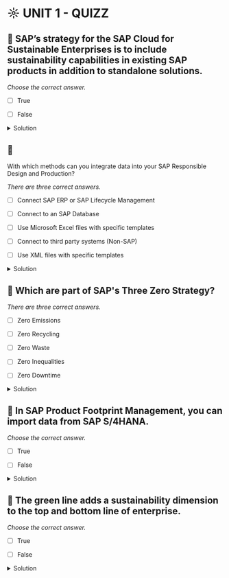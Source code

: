 # ☼ UNIT 1 - QUIZZ

## :small_red_triangle_down: SAP’s strategy for the SAP Cloud for Sustainable Enterprises is to include sustainability capabilities in existing SAP products in addition to standalone solutions.

_Choose the correct answer._

- [ ] True

- [ ] False

<details>
  <summary>Solution</summary>

- [ ] True

- [ ] False

</details>

## :small_red_triangle_down:

With which methods can you integrate data into your SAP Responsible Design and Production?

_There are three correct answers._

- [ ] Connect SAP ERP or SAP Lifecycle Management

- [ ] Connect to an SAP Database

- [ ] Use Microsoft Excel files with specific templates

- [ ] Connect to third party systems (Non-SAP)

- [ ] Use XML files with specific templates

<details>
  <summary>Solution</summary>

- [ ] Connect SAP ERP or SAP Lifecycle Management

- [ ] Connect to an SAP Database

- [ ] Use Microsoft Excel files with specific templates

- [ ] Connect to third party systems (Non-SAP)

- [ ] Use XML files with specific templates

</details>

## :small_red_triangle_down: Which are part of SAP's Three Zero Strategy?

_There are three correct answers._

- [ ] Zero Emissions

- [ ] Zero Recycling

- [ ] Zero Waste

- [ ] Zero Inequalities

- [ ] Zero Downtime

<details>
  <summary>Solution</summary>

- [ ] Zero Emissions

- [ ] Zero Recycling

- [ ] Zero Waste

- [ ] Zero Inequalities

- [ ] Zero Downtime

</details>

## :small_red_triangle_down: In SAP Product Footprint Management, you can import data from SAP S/4HANA.

_Choose the correct answer._

- [ ] True

- [ ] False

<details>
  <summary>Solution</summary>

- [ ] True

- [ ] False

</details>

## :small_red_triangle_down: The green line adds a sustainability dimension to the top and bottom line of enterprise.

_Choose the correct answer._

- [ ] True

- [ ] False

<details>
  <summary>Solution</summary>

- [ ] True

- [ ] False

</details>
